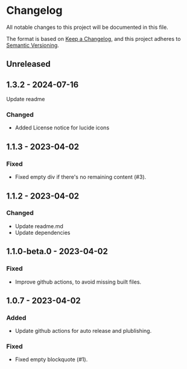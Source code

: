 # Changelog
All notable changes to this project will be documented in this file.

The format is based on [Keep a Changelog](https://keepachangelog.com/en/1.0.0/),
and this project adheres to [Semantic Versioning](https://semver.org/spec/v2.0.0.html).

## Unreleased

## 1.3.2 - 2024-07-16
Update readme

### Changed
- Added License notice for lucide icons

## 1.1.3 - 2023-04-02
### Fixed
- Fixed empty div if there's no remaining content (#3).

## 1.1.2 - 2023-04-02
### Changed
- Update readme.md
- Update dependencies

## 1.1.0-beta.0 - 2023-04-02
### Fixed
- Improve github actions, to avoid missing built files.

## 1.0.7 - 2023-04-02
### Added
- Update github actions for auto release and plublishing.

### Fixed
- Fixed empty blockquote (#1).
